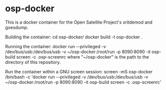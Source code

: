 # osp-docker
This is a docker container for the Open Satellite Project's xritdemod and goesdump.

Building the container:
cd osp-docker/
docker build -t osp-docker .

Running the container:
docker run --privileged -v /dev/bus/usb:/dev/bus/usb -v ~/osp-docker:/root/run -p 8090:8090 -it osp-build screen -c .osp-screenrc
where "~/osp-docker" is the path to the directory of this repository.

Run the container within a GNU screen session:
screen -mS osp-docker /bin/bash -c 'docker run --privileged -v /dev/bus/usb:/dev/bus/usb -v ~/osp-docker:/root/run -p 8090:8090 -it osp-build screen -c .osp-screenrc'
